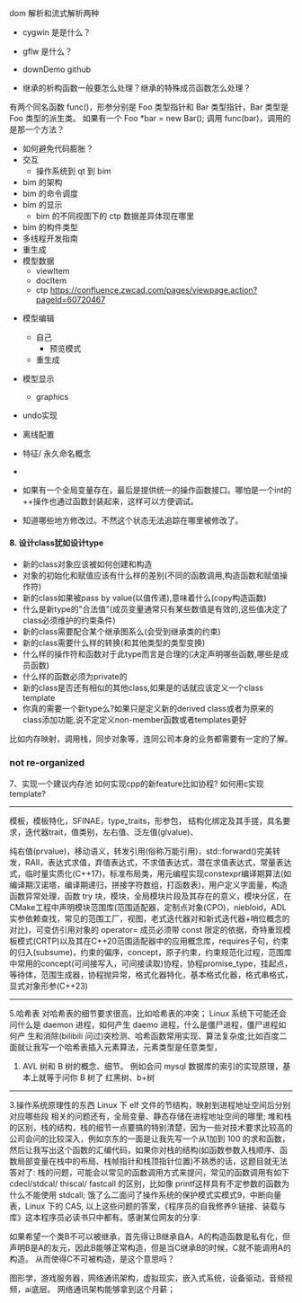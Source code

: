 dom 解析和流式解析两种

- cygwin 是是什么？
- gflw 是什么？
- downDemo github

- 继承的析构函数一般要怎么处理？继承的特殊成员函数怎么处理？

有两个同名函数 func()，形参分别是 Foo 类型指针和 Bar 类型指针，Bar 类型是 Foo 类型的派生类。
如果有一个 Foo \*bar = new Bar(); 调用 func(bar)，调用的是那一个方法？

- 如何避免代码膨胀？
- 交互
  - 操作系统到 qt 到 bim
- bim 的架构
- bim 的命令调度
- bim 的显示
  - bim 的不同视图下的 ctp 数据差异体现在哪里
- bim 的构件类型
- 多线程开发指南
- 重生成
- 模型数据
  - viewItem
  - docItem
  - ctp
    https://confluence.zwcad.com/pages/viewpage.action?pageId=60720467
* 模型编辑
    * 自己
        * 预览模式
    * 重生成
* 模型显示
    * graphics
* undo实现
* 离线配置
* 特征/ 永久命名概念
* 

* 如果有一个全局变量存在，最后是提供统一的操作函数接口。哪怕是一个int的++操作也通过函数封装起来，这样可以方便调试。
* 知道哪些地方修改过。不然这个状态无法追踪在哪里被修改了。

#### 8. 设计class犹如设计type

+ 新的class对象应该被如何创建和构造
+ 对象的初始化和赋值应该有什么样的差别(不同的函数调用,构造函数和赋值操作符)
+ 新的class如果被pass by value(以值传递),意味着什么(copy构造函数)
+ 什么是新type的"合法值"(成员变量通常只有某些数值是有效的,这些值决定了class必须维护的约束条件)
+ 新的class需要配合某个继承图系么(会受到继承类的约束)
+ 新的class需要什么样的转换(和其他类型的类型变换)
+ 什么样的操作符和函数对于此type而言是合理的(决定声明哪些函数,哪些是成员函数)
+ 什么样的函数必须为private的 
+ 新的class是否还有相似的其他class,如果是的话就应该定义一个class template
+ 你真的需要一个新type么?如果只是定义新的derived class或者为原来的class添加功能,说不定定义non-member函数或者templates更好


比如内存映射，调用栈，同步对象等，连同公司本身的业务都需要有一定的了解。

### not re-organized

7、实现一个建议内存池
如何实现cpp的新feature比如协程?
如何用c实现template?

---

模板，模板特化，SFINAE，type_traits，形参包，
结构化绑定及其手搓，具名要求，迭代器trait，值类别，左右值、泛左值(glvalue)、

纯右值(prvalue)，移动语义，转发引用(俗称万能引用)，std::forward<T>()完美转发，RAII，表达式求值，弃值表达式，不求值表达式，潜在求值表达式，常量表达式，临时量实质化(C++17)，标准布局类，用元编程实现constexpr编译期算法(如编译期汉诺塔，编译期递归，拼接字符数组，打函数表)，用户定义字面量，构造函数异常处理，函数 try 块，模块，全局模块片段及其存在的意义，模块分区，在CMake工程中声明模块范围库(范围适配器，定制点对象(CPO)，niebloid，ADL实参依赖查找，常见的范围工厂，视图，老式迭代器对和新式迭代器+哨位概念的对比)，可变仿引用对象的 operator= 成员必须带 const 限定的依据，奇特重现模板模式(CRTP)以及其在C++20范围适配器中的应用概念库，requires子句，约束的归入(subsume)，约束的偏序，concept，原子约束，约束规范化过程，范围库中常用的concept(可间接写入，可间接读取)协程，协程promise_type，挂起点，等待体，范围生成器，协程抛异常，格式化器特化，基本格式化器，格式串格式，显式对象形参(C++23)

---
5.哈希表
对哈希表的细节要求很高，比如哈希表的冲突；
Linux 系统下可能还会问什么是 daemon 进程，如何产生 daemo 进程，什么是僵尸进程，僵尸进程如何产 生和消除(bilibili 问过)突检测、哈希函数常用实现、算法复杂度;比如百度二面就让我写一个哈希表插入元素算法，元素类型是任意类型，

1. AVL 树和 B 树的概念、细节。
例如会问 mysql 数据库的索引的实现原理，基本上就等于问你 B 树了
红黑树、b+树

----

3.操作系统原理性的东西
 Linux 下 elf 文件的节结构，映射到进程地址空间后分别对应哪些段
相关的问题还有，全局变量、静态存储在进程地址空间的哪里;
堆和栈的区别，栈的结构，栈的细节一点要搞的特别清楚，因为一些对技术要求比较高的公司会问的比较深入，例如京东的一面是让我先写一个从1加到 100 的求和函数，然后让我写出这个函数的汇编代码，如果你对栈的结构(如函数参数入栈顺序、函数局部变量在栈中的布局、栈帧指针和栈顶指针位置)不熟悉的话，这题目就无法答对了:
栈的问题，可能会以常见的函数调用方式来提问，常见的函数调用有如下cdecl/stdcal/ thiscal/ fastcall 的区别，比如像 printf这样具有不定参数的函数为什么不能使用 stdcall;
饿了么二面问了操作系统的保护模式实模式9，中断向量表，Linux 下的 CAS,
以上这些问题的答案，《程序员的自我修养9:链接、装载与库》这本程序员必读书只中都有。感谢某位网友的分享:


如果希望一个类B不可以被继承，首先得让B继承自A，A的构造函数是私有化，但声明B是A的友元，因此B能够正常构造，但是当C继承B的时候，C就不能调用A的构造。 从而使得C不可被构造，是这个意思吗？

图形学，游戏服务器，网络通讯架构，虚拟现实，嵌入式系统，设备驱动，音频视频，ai底层。
网络通讯架构能够拿到这个月薪；